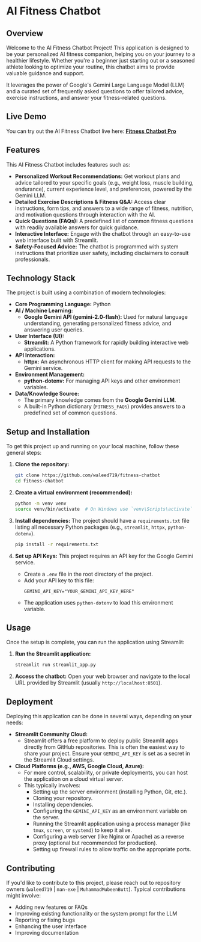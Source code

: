 # AI Fitness Chatbot

## Overview

Welcome to the AI Fitness Chatbot Project! This application is designed to be your personalized AI fitness companion, helping you on your journey to a healthier lifestyle. Whether you're a beginner just starting out or a seasoned athlete looking to optimize your routine, this chatbot aims to provide valuable guidance and support.

It leverages the power of Google's Gemini Large Language Model (LLM) and a curated set of frequently asked questions to offer tailored advice, exercise instructions, and answer your fitness-related questions.

## Live Demo

You can try out the AI Fitness Chatbot live here:
**[Fitness Chatbot Pro](https://fitness-chatbot-pro.streamlit.app/)**

## Features

This AI Fitness Chatbot includes features such as:

* **Personalized Workout Recommendations:** Get workout plans and advice tailored to your specific goals (e.g., weight loss, muscle building, endurance), current experience level, and preferences, powered by the Gemini LLM.
* **Detailed Exercise Descriptions & Fitness Q&A:** Access clear instructions, form tips, and answers to a wide range of fitness, nutrition, and motivation questions through interaction with the AI.
* **Quick Questions (FAQs):** A predefined list of common fitness questions with readily available answers for quick guidance.
* **Interactive Interface:** Engage with the chatbot through an easy-to-use web interface built with Streamlit.
* **Safety-Focused Advice:** The chatbot is programmed with system instructions that prioritize user safety, including disclaimers to consult professionals.

## Technology Stack

The project is built using a combination of modern technologies:

* **Core Programming Language:** Python
* **AI / Machine Learning:**
    * **Google Gemini API (gemini-2.0-flash):** Used for natural language understanding, generating personalized fitness advice, and answering user queries.
* **User Interface (UI):**
    * **Streamlit:** A Python framework for rapidly building interactive web applications.
* **API Interaction:**
    * **httpx:** An asynchronous HTTP client for making API requests to the Gemini service.
* **Environment Management:**
    * **python-dotenv:** For managing API keys and other environment variables.
* **Data/Knowledge Source:**
    * The primary knowledge comes from the **Google Gemini LLM**.
    * A built-in Python dictionary (`FITNESS_FAQS`) provides answers to a predefined set of common questions.

## Setup and Installation

To get this project up and running on your local machine, follow these general steps:

1.  **Clone the repository:**
    ```bash
    git clone https://github.com/waleed719/fitness-chatbot
    cd fitness-chatbot
    ```

2.  **Create a virtual environment (recommended):**
    ```bash
    python -m venv venv
    source venv/bin/activate  # On Windows use `venv\Scripts\activate`
    ```

3.  **Install dependencies:**
    The project should have a `requirements.txt` file listing all necessary Python packages (e.g., `streamlit`, `httpx`, `python-dotenv`).
    ```bash
    pip install -r requirements.txt
    ```

4.  **Set up API Keys:**
    This project requires an API key for the Google Gemini service.
    * Create a `.env` file in the root directory of the project.
    * Add your API key to this file:
        ```env
        GEMINI_API_KEY="YOUR_GEMINI_API_KEY_HERE"
        ```
    * The application uses `python-dotenv` to load this environment variable.

## Usage

Once the setup is complete, you can run the application using Streamlit:

1.  **Run the Streamlit application:**
    ```bash
    streamlit run streamlit_app.py
    ```

2.  **Access the chatbot:**
    Open your web browser and navigate to the local URL provided by Streamlit (usually `http://localhost:8501`).

## Deployment

Deploying this application can be done in several ways, depending on your needs:

* **Streamlit Community Cloud:**
    * Streamlit offers a free platform to deploy public Streamlit apps directly from GitHub repositories. This is often the easiest way to share your project. Ensure your `GEMINI_API_KEY` is set as a secret in the Streamlit Cloud settings.
* **Cloud Platforms (e.g., AWS, Google Cloud, Azure):**
    * For more control, scalability, or private deployments, you can host the application on a cloud virtual server.
    * This typically involves:
        * Setting up the server environment (installing Python, Git, etc.).
        * Cloning your repository.
        * Installing dependencies.
        * Configuring the `GEMINI_API_KEY` as an environment variable on the server.
        * Running the Streamlit application using a process manager (like `tmux`, `screen`, or `systemd`) to keep it alive.
        * Configuring a web server (like Nginx or Apache) as a reverse proxy (optional but recommended for production).
        * Setting up firewall rules to allow traffic on the appropriate ports.

## Contributing

If you'd like to contribute to this project, please reach out to repository owners (`waleed719` | `man-exe` | `MuhammadMubeenButt`). Typical contributions might involve:
* Adding new features or FAQs
* Improving existing functionality or the system prompt for the LLM
* Reporting or fixing bugs
* Enhancing the user interface
* Improving documentation
